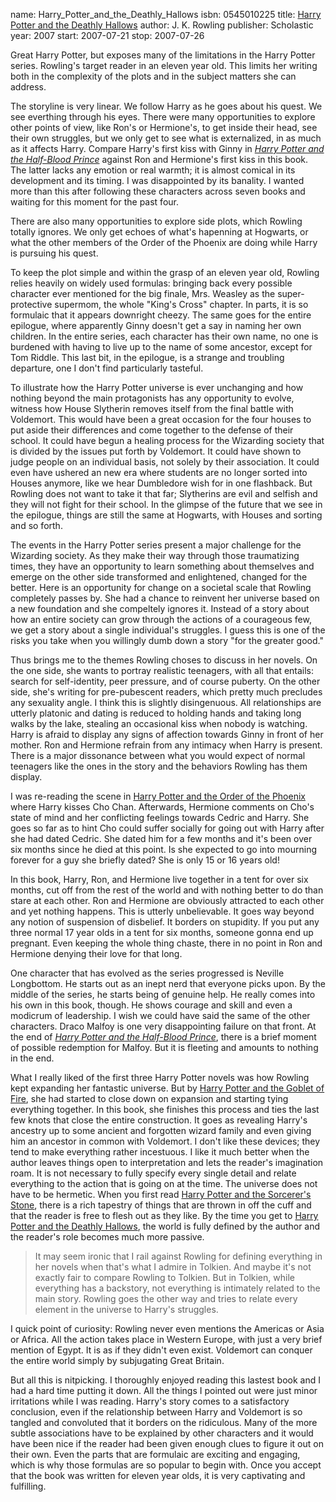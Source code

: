 name: Harry_Potter_and_the_Deathly_Hallows
isbn: 0545010225
title: [Harry Potter and the Deathly Hallows](http://amzn.com/0545010225)
author: J. K. Rowling
publisher: Scholastic
year: 2007
start: 2007-07-21
stop: 2007-07-26

Great Harry Potter, but exposes many of the limitations in the
Harry Potter series.  Rowling's target reader in an eleven year
old.  This limits her writing both in the complexity of the plots
and in the subject matters she can address.

The storyline is very linear.  We follow Harry as he goes about
his quest.  We see everthing through his eyes.  There were many
opportunities to explore other points of view, like Ron's or
Hermione's, to get inside their head, see their own struggles, but
we only get to see what is externalized, in as much as it affects
Harry.  Compare Harry's first kiss with Ginny in
[_Harry Potter and the Half-Blood Prince_](#Harry_Potter_and_the_Half_Blood_Prince)
against Ron and Hermione's first kiss in this book.  The latter
lacks any emotion or real warmth; it is almost comical in its
development and its timing.  I was disappointed by its banality.
I wanted more than this after following these characters across
seven books and waiting for this moment for the past four.

There are also many opportunities to explore side plots, which
Rowling totally ignores.  We only get echoes of what's hapenning at
Hogwarts, or what the other members of the Order of the Phoenix are
doing while Harry is pursuing his quest.

To keep the plot simple and within the grasp of an eleven year
old, Rowling relies heavily on widely used formulas: bringing back
every possible character ever mentioned for the big finale, Mrs.
Weasley as the super-protective supermom, the whole "King's Cross"
chapter.  In parts, it is so formulaic that it appears downright
cheezy.  The same goes for the entire epilogue, where apparently
Ginny doesn't get a say in naming her own children.  In the entire
series, each character has their own name, no one is burdened with
having to live up to the name of some ancestor, except for Tom
Riddle.  This last bit, in the epilogue, is a strange and troubling
departure, one I don't find particularly tasteful.

To illustrate how the Harry Potter universe is ever unchanging
and how nothing beyond the main protagonists has any opportunity to
evolve, witness how House Slytherin removes itself from the final
battle with Voldemort.  This would have been a great occasion for
the four houses to put aside their differences and come together to
the defense of their school.  It could have begun a healing process
for the Wizarding society that is divided by the issues put forth
by Voldemort.  It could have shown to judge people on an individual
basis, not solely by their association.  It could even have ushered
an new era where students are no longer sorted into Houses anymore,
like we hear Dumbledore wish for in one flashback.  But Rowling
does not want to take it that far; Slytherins are evil and selfish
and they will not fight for their school.  In the glimpse of the
future that we see in the epilogue, things are still the same at
Hogwarts, with Houses and sorting and so forth.

The events in the Harry Potter series present a major challenge
for the Wizarding society.  As they make their way through those
traumatizing times, they have an opportunity to learn something
about themselves and emerge on the other side transformed and
enlightened, changed for the better.  Here is an opportunity for
change on a societal scale that Rowling completely passes by.  She
had a chance to reinvent her universe based on a new foundation and
she compeltely ignores it.  Instead of a story about how an entire
society can grow through the actions of a courageous few, we get a
story about a single individual's struggles.  I guess this is one
of the risks you take when you willingly dumb down a story "for the
greater good."

Thus brings me to the themes Rowling choses to discuss in her
novels.  On the one side, she wants to portray realistic teenagers,
with all that entails: search for self-identity, peer pressure, and
of course puberty.  On the other side, she's writing for
pre-pubescent readers, which pretty much precludes any sexuality
angle.  I think this is slightly disingenuous.  All relationships
are utterly platonic and dating is reduced to holding hands and
taking long walks by the lake, stealing an occasional kiss when
nobody is watching.  Harry is afraid to display any signs of
affection towards Ginny in front of her mother.  Ron and Hermione
refrain from any intimacy when Harry is present.  There is a major
dissonance between what you would expect of normal teenagers like
the ones in the story and the behaviors Rowling has them
display.

I was re-reading the scene in
[Harry Potter and the Order of the Phoenix](http://amzn.com/043935806X)
where Harry kisses Cho Chan.  Afterwards, Hermione comments on
Cho's state of mind and her conflicting feelings towards Cedric
and Harry.  She goes so far as to hint Cho could suffer socially
for going out with Harry after she had dated Cedric.  She dated him
for a few months and it's been over six months since he died at
this point.  Is she expected to go into mourning forever for a guy
she briefly dated?  She is only 15 or 16 years old!

In this book, Harry, Ron, and Hermione live together in a tent
for over six months, cut off from the rest of the world and with
nothing better to do than stare at each other.  Ron and Hermione
are obviously attracted to each other and yet nothing happens.
This is utterly unbelievable.  It goes way beyond any notion of
suspension of disbelief.  It borders on stupidity.  If you put any
three normal 17 year olds in a tent for six months, someone gonna
end up pregnant.  Even keeping the whole thing chaste, there in no
point in Ron and Hermione denying their love for that long.

One character that has evolved as the series progressed is
Neville Longbottom.  He starts out as an inept nerd that everyone
picks upon.  By the middle of the series, he starts being of
genuine help.  He really comes into his own in this book, though.
He shows courage and skill and even a modicrum of leadership.  I
wish we could have said the same of the other characters.  Draco
Malfoy is one very disappointing failure on that front.  At the end
of
[_Harry Potter and the Half-Blood Prince_](#Harry_Potter_and_the_Half_Blood_Prince),
there is a brief moment of possible redemption for Malfoy.  But it
is fleeting and amounts to nothing in the end.

What I really liked of the first three Harry Potter novels was
how Rowling kept expanding her fantastic universe.  But by
[Harry Potter and the Goblet of Fire](http://amzn.com/0439139597),
she had started to close down on expansion and starting tying
everything together.  In this book, she finishes this process and
ties the last few knots that close the entire construction.  It
goes as revealing Harry's ancestry up to some ancient and forgotten
wizard family and even giving him an ancestor in common with
Voldemort.  I don't like these devices; they tend to make
everything rather incestuous.  I like it much better when the
author leaves things open to interpretation and lets the reader's
imagination roam.  It is not necessary to fully specify every
single detail and relate everything to the action that is going on
at the time.  The universe does not have to be hermetic.  When you
first read
[Harry Potter and the Sorcerer's Stone](http://amzn.com/0590353403),
there is a rich tapestry of things that are thrown in off the cuff
and that the reader is free to flesh out as they like.  By the time
you get to
[Harry Potter and the Deathly Hallows](http://amzn.com/0545010225),
the world is fully defined by the author and the reader's role
becomes much more passive.

> It may seem ironic that I rail against Rowling for defining everything in her
> novels when that's what I admire in Tolkien.  And maybe it's not exactly fair
> to compare Rowling to Tolkien.  But in Tolkien, while everything has a
> backstory, not everything is intimately related to the main story.  Rowling
> goes the other way and tries to relate every element in the universe to
> Harry's struggles.

I quick point of curiosity: Rowling never even mentions the
Americas or Asia or Africa.  All the action takes place in
Western Europe, with just a very brief mention of Egypt.  It is as
if they didn't even exist.  Voldemort can conquer the entire world
simply by subjugating Great Britain.

But all this is nitpicking.  I thoroughly enjoyed reading this
lastest book and I had a hard time putting it down.  All the things
I pointed out were just minor irritations while I was reading.
Harry's story comes to a satisfactory conclusion, even if the
relationship between Harry and Voldemort is so tangled and
convoluted that it borders on the ridiculous.  Many of the more
subtle associations have to be explained by other characters and
it would have been nice if the reader had been given enough clues
to figure it out on their own.  Even the parts that are formulaic
are exciting and engaging, which is why those formulas are so
popular to begin with.  Once you accept that the book was written
for eleven year olds, it is very captivating and fulfilling.
